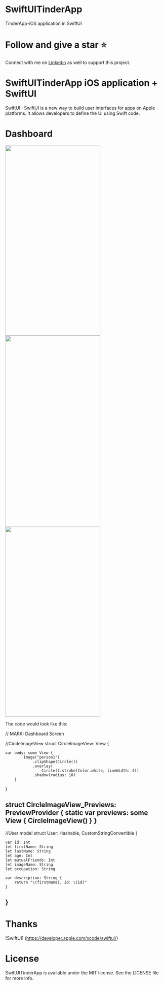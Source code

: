 # SwiftUITinderApp
TinderApp-iOS application in SwiftUI

# Follow and give a star :star:
Connect with me on [Linkedin](https://www.linkedin.com/in/satishsharma1/) as well to support this project. 

<h1>SwiftUITinderApp iOS application + SwiftUI </h1>

SwiftUI : SwiftUI is a new way to build user interfaces for apps on Apple platforms. It allows developers to define the UI using Swift code.

# Dashboard

<img src="https://github.com/sharmadevelopers/SwiftUITinderApp/blob/Development/SwiftUITinderApp.gif" width="300" height="600">

<img src="https://github.com/sharmadevelopers/SwiftUITinderApp/blob/Development/HomeScreen1.png" width="300" height="600">

<img src="https://github.com/sharmadevelopers/SwiftUITinderApp/blob/Development/HomeScreen3.png" width="300" height="600">

The code would look like this:

// MARK: Dashboard Screen

//CircleImageView
struct CircleImageView: View {
   
    var body: some View {
            Image("person1")
                .clipShape(Circle())
                .overlay(
                    Circle().stroke(Color.white, lineWidth: 4))
                .shadow(radius: 10)
        }
    
}

struct CircleImageView_Previews: PreviewProvider {
    static var previews: some View {
        CircleImageView()
    }
}
----------------------------------------------------

//User model
struct User: Hashable, CustomStringConvertible {
    
    var id: Int
    let firstName: String
    let lastName: String
    let age: Int
    let mutualFriends: Int
    let imageName: String
    let occupation: String
    
    var description: String {
        return "\(firstName), id: \(id)"
    }
}
------------------------------------------------------

# Thanks
[SwiftUI] (https://developer.apple.com/xcode/swiftui/)


# License

SwiftUITinderApp is available under the MIT license. See the LICENSE file for more info.

      
      
